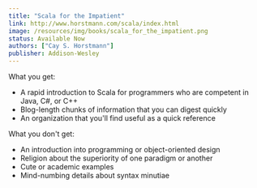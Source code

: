 ```yaml
---
title: "Scala for the Impatient"
link: http://www.horstmann.com/scala/index.html
image: /resources/img/books/scala_for_the_impatient.png
status: Available Now
authors: ["Cay S. Horstmann"]
publisher: Addison-Wesley
---
```


What you get:

* A rapid introduction to Scala for programmers who are competent in Java, C#, or C++
* Blog-length chunks of information that you can digest quickly
* An organization that you'll find useful as a quick reference

What you don't get:

* An introduction into programming or object-oriented design
* Religion about the superiority of one paradigm or another
* Cute or academic examples
* Mind-numbing details about syntax minutiae
